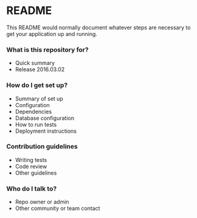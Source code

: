# README #

This README would normally document whatever steps are necessary to get your application up and running.

### What is this repository for? ###

* Quick summary
* Release 2016.03.02

### How do I get set up? ###

* Summary of set up
* Configuration
* Dependencies
* Database configuration
* How to run tests
* Deployment instructions

### Contribution guidelines ###

* Writing tests
* Code review
* Other guidelines

### Who do I talk to? ###

* Repo owner or admin
* Other community or team contact